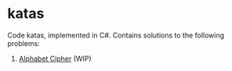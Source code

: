 # katas
Code katas, implemented in C#. Contains solutions to the following problems:

1. [Alphabet Cipher](https://github.com/gigasquid/wonderland-clojure-katas/tree/master/alphabet-cipher) (WIP)
